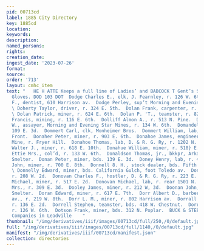 ```yaml
---
pid: 00713cd
label: 1885 City Directory
key: 1885cd
location: 
keywords: 
description: 
named_persons: 
rights: 
creation_date: 
ingest_date: '2023-07-26'
format: 
source: 
order: '713'
layout: cmhc_item
text: "   HE H ATTE Keeps a full line of Ladies’ and BABCOCK T Gent’s Seal Caps and
  Gloves. DOD 103 DOT  Dodge Charles E., elk, J. Fearnley, r. 126 W. 6th.  Dodge Charles
  F., dentist, 610 Harrison av.  Dodge Perley, sup’t Morning and Evening Star Mines.
  \ Doherty Taylor, driver, r. 324 E. 5th.  Dolan Frank, carpenter, r. 418 E. 5th.
  \ Dolan Patrick, miner, r. 624 E. 6th.  Dolan P. 'T., teamster, r. 827 I. 6th.  Dolles
  Francis, mining, r. 116 E. 6th.  Dolliff Almon A., r. 513 N. Pine.  Dollis George
  W., assayer, Morning and Evening Star Mines, r. 134 W. 6th.  Domandell Jacob, vr.
  109 E. 3d.  Dommert Carl, clk, Monheimer Bros.  Dommert William, lab, r. 135 W.
  Front.  Donaher Peter, miner, r. 903 E. 6th.  Donahoe James, engineer, Wolftone
  Mine, r. Fryer Hill.  Donahoe Thomas, lab, D. & R. G. Ry, r. 1202 N. Poplar.  Donahoe
  Walter J., miner, r. 618 E. 10th.  Donahue William, miner, r. 518} E. 5th.  Donaldson
  Ettie Mrs., col’d, r. 133 W. 6th.  Donaldson Thomas, jr., bkkpr, Arkansas Valley
  Smelter.  Donan Peter, miner, bds. 139 E. 3d.  Doney Henry, lab, r. 416 W. 2d.  Donley
  John, miner, r. 700 E. 8th.  Donnell 8. H., stock dealer, bds. Fifth Avenue I[otel.
  \ Donnelly Edward, miner, bds. California Gulch, foot Toledo av.  Donnelly Fred.,
  r. 208 W. 2d.  Donovan Charles F., hostler, D. & R. G. Ry, r. 223 E. 12th.  Donovan
  Michael, miner, r. 517 E. 2d.  Donovan Michael, lab, r. rear 1501 N. Poplar.  Donovan
  Mrs., r. 309 E. 3d.  Dooley James, miner, r. 212 W, 3d.  Doonan John, lab, American
  Smelter.  Doran Edward, miner, r. 617 E. 7th.  Dorr Albert D., barber, 215 Harrison
  av., r. 219 W. 8th.  Dorr L. M., miner, r. 802 Harrison av.  Dorrall William, barber,
  r. 136 E. 2d.  Dorrell Stephen, teamster, bds. 418 W. Chestnut.  Dorris —, mining,
  r. 126 W. 6th.  Dotson Frank, miner, bds. 312 N. Poplar.  BUCK & STEE y ine of ‘Tas.
  Companies in Leadville    "
thumbnail: "/img/derivatives/iiif/images/00713cd/full/250,/0/default.jpg"
full: "/img/derivatives/iiif/images/00713cd/full/1140,/0/default.jpg"
manifest: "/img/derivatives/iiif/00713cd/manifest.json"
collection: directories
---
```

